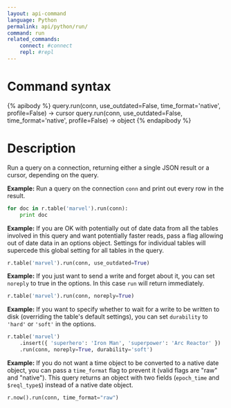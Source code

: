 ```yaml
---
layout: api-command
language: Python
permalink: api/python/run/
command: run
related_commands:
    connect: #connect
    repl: #repl
---
```


# Command syntax #

{% apibody %}
query.run(conn, use_outdated=False, time_format='native', profile=False) &rarr; cursor
query.run(conn, use_outdated=False, time_format='native', profile=False) &rarr; object
{% endapibody %}

# Description #

Run a query on a connection, returning either a single JSON result or
a cursor, depending on the query.

__Example:__ Run a query on the connection `conn` and print out every
row in the result.

```py
for doc in r.table('marvel').run(conn):
    print doc
```

__Example:__ If you are OK with potentially out of date data from all
the tables involved in this query and want potentially faster reads,
pass a flag allowing out of date data in an options object. Settings
for individual tables will supercede this global setting for all
tables in the query.

```py
r.table('marvel').run(conn, use_outdated=True)
```


__Example:__ If you just want to send a write and forget about it, you
can set `noreply` to true in the options. In this case `run` will
return immediately.

```py
r.table('marvel').run(conn, noreply=True)
```


__Example:__ If you want to specify whether to wait for a write to be
written to disk (overriding the table's default settings), you can set
`durability` to `'hard'` or `'soft'` in the options.

```py
r.table('marvel')
    .insert({ 'superhero': 'Iron Man', 'superpower': 'Arc Reactor' })
    .run(conn, noreply=True, durability='soft')
```


__Example:__ If you do not want a time object to be converted to a
native date object, you can pass a `time_format` flag to prevent it
(valid flags are "raw" and "native"). This query returns an object
with two fields (`epoch_time` and `$reql_type$`) instead of a native date
object.

```py
r.now().run(conn, time_format="raw")
```

